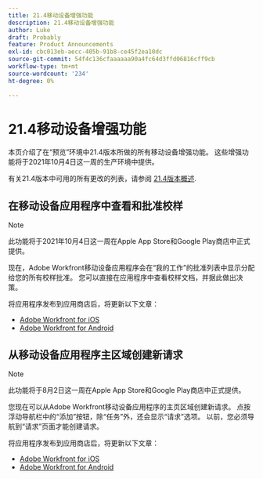 ```yaml
---
title: 21.4移动设备增强功能
description: 21.4移动设备增强功能
author: Luke
draft: Probably
feature: Product Announcements
exl-id: cbc013eb-aecc-405b-91b8-ce45f2ea10dc
source-git-commit: 54f4c136cfaaaaaa90a4fc64d3ffd06816cff9cb
workflow-type: tm+mt
source-wordcount: '234'
ht-degree: 0%

---
```


# 21.4移动设备增强功能

本页介绍了在“预览”环境中21.4版本所做的所有移动设备增强功能。 这些增强功能将于2021年10月4日这一周的生产环境中提供。

有关21.4版本中可用的所有更改的列表，请参阅 [21.4版本概述](../../../product-announcements/product-releases/21.4-release-activity/21.4-release-overview.md).

## 在移动设备应用程序中查看和批准校样

>[!NOTE]
>
>此功能将于2021年10月4日这一周在Apple App Store和Google Play商店中正式提供。

现在，Adobe Workfront移动设备应用程序会在“我的工作”的批准列表中显示分配给您的所有校样批准。 您可以直接在应用程序中查看校样文档，并据此做出决策。

将应用程序发布到应用商店后，将更新以下文章：

* [Adobe Workfront for iOS](../../../workfront-basics/mobile-apps/using-the-workfront-mobile-app/workfront-for-ios.md)
* [Adobe Workfront for Android](../../../workfront-basics/mobile-apps/using-the-workfront-mobile-app/workfront-for-android.md)

## 从移动设备应用程序主区域创建新请求

>[!NOTE]
>
>此功能将于8月2日这一周在Apple App Store和Google Play商店中正式提供。

您现在可以从Adobe Workfront移动设备应用程序的主页区域创建新请求。 点按浮动导航栏中的“添加”按钮，除“任务”外，还会显示“请求”选项。 以前，您必须导航到“请求”页面才能创建请求。

将应用程序发布到应用商店后，将更新以下文章：

* [Adobe Workfront for iOS](../../../workfront-basics/mobile-apps/using-the-workfront-mobile-app/workfront-for-ios.md)
* [Adobe Workfront for Android](../../../workfront-basics/mobile-apps/using-the-workfront-mobile-app/workfront-for-android.md)
